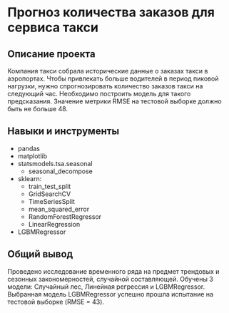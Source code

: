 # Прогноз количества заказов для сервиса такси

## Описание проекта

Компания такси собрала исторические данные о заказах такси в аэропортах. Чтобы привлекать больше водителей в период пиковой нагрузки, нужно спрогнозировать количество заказов такси на следующий час. Необходимо построить модель для такого предсказания. Значение метрики RMSE на тестовой выборке должно быть не больше 48.

## Навыки и инструменты

- pandas 
- matplotlib
- statsmodels.tsa.seasonal 
  - seasonal_decompose
- sklearn:
  - train_test_split
  - GridSearchCV
  - TimeSeriesSplit
  - mean_squared_error
  - RandomForestRegressor
  - LinearRegression
- LGBMRegressor

## Общий вывод

Проведено исследование временного ряда на предмет трендовых и сезонных закономерностей, случайной составляющей. Обучены 3 модели: Случайный лес, Линейная регрессия и LGBMRegressor. Выбранная модель LGBMRegressor успешно прошла испытание на тестовой выборке (RMSE = 43).

